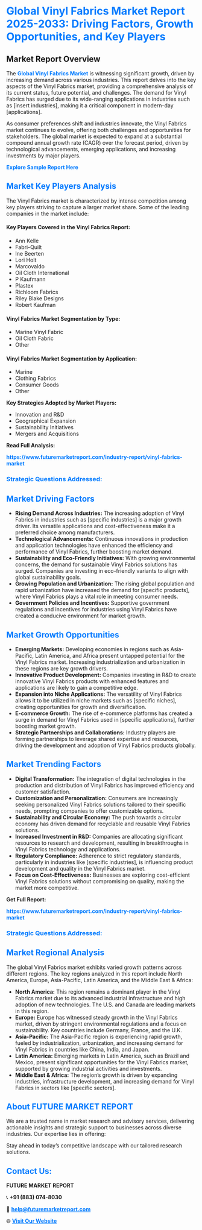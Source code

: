 <h1 style="color: #007BFF;">Global Vinyl Fabrics Market Report 2025-2033: Driving Factors, Growth Opportunities, and Key Players</h1>

<section id="overview">
<h2>Market Report Overview</h2>
<p>The <a href="https://www.futuremarketreport.com/industry-report/vinyl-fabrics-market" style="color: #007BFF; text-decoration: none;"><strong>Global Vinyl Fabrics Market</strong></a> is witnessing significant growth, driven by increasing demand across various industries. This report delves into the key aspects of the Vinyl Fabrics market, providing a comprehensive analysis of its current status, future potential, and challenges. The demand for Vinyl Fabrics has surged due to its wide-ranging applications in industries such as [insert industries], making it a critical component in modern-day [applications].</p>
<p>As consumer preferences shift and industries innovate, the Vinyl Fabrics market continues to evolve, offering both challenges and opportunities for stakeholders. The global market is expected to expand at a substantial compound annual growth rate (CAGR) over the forecast period, driven by technological advancements, emerging applications, and increasing investments by major players.</p>
</section>

<section id="overview">
<p><a href="https://www.futuremarketreport.com/request-sample/reportId=58241" style="color: #007BFF; text-decoration: none;"><strong>Explore Sample Report Here</strong></a></p>
</section>

<section id="key-players">
<h2 style="color: #007BFF;">Market Key Players Analysis</h2>
<p>The Vinyl Fabrics market is characterized by intense competition among key players striving to capture a larger market share. Some of the leading companies in the market include:</p>
<h4>Key Players Covered in the Vinyl Fabrics Report:</h4>
<ul><li>Ann Kelle</li><li>Fabri-Quilt</li><li>Ine Beerten</li><li>Lori Holt</li><li>Marcovaldo</li><li>Oil Cloth International</li><li>P Kaufmann</li><li>Plastex</li><li>Richloom Fabrics</li><li>Riley Blake Designs</li><li>Robert Kaufman</li></ul>
<h4>Vinyl Fabrics Market Segmentation by Type:</h4>
<ul><li>Marine Vinyl Fabric</li><li>Oil Cloth Fabric</li><li>Other</li></ul>

<h4>Vinyl Fabrics Market Segmentation by Application:</h4>
<ul><li>Marine</li><li>Clothing Fabrics</li><li>Consumer Goods</li><li>Other</li></ul>
<p><strong>Key Strategies Adopted by Market Players:</strong></p>
<ul>
<li>Innovation and R&D</li>
<li>Geographical Expansion</li>
<li>Sustainability Initiatives</li>
<li>Mergers and Acquisitions</li>
</ul>
</section>

<section>
<p><strong>Read Full Analysis: </strong></p><a href="https://www.futuremarketreport.com/industry-report/vinyl-fabrics-market" style="color: #007BFF; text-decoration: none;"><strong>https://www.futuremarketreport.com/industry-report/vinyl-fabrics-market</strong></a>
<h3 style="color: #007BFF;">Strategic Questions Addressed:</h3>
</section>

<section id="driving-factors">
<h2 style="color: #007BFF;">Market Driving Factors</h2>
<ul>
<li><strong>Rising Demand Across Industries:</strong> The increasing adoption of Vinyl Fabrics in industries such as [specific industries] is a major growth driver. Its versatile applications and cost-effectiveness make it a preferred choice among manufacturers.</li>
<li><strong>Technological Advancements:</strong> Continuous innovations in production and application technologies have enhanced the efficiency and performance of Vinyl Fabrics, further boosting market demand.</li>
<li><strong>Sustainability and Eco-Friendly Initiatives:</strong> With growing environmental concerns, the demand for sustainable Vinyl Fabrics solutions has surged. Companies are investing in eco-friendly variants to align with global sustainability goals.</li>
<li><strong>Growing Population and Urbanization:</strong> The rising global population and rapid urbanization have increased the demand for [specific products], where Vinyl Fabrics plays a vital role in meeting consumer needs.</li>
<li><strong>Government Policies and Incentives:</strong> Supportive government regulations and incentives for industries using Vinyl Fabrics have created a conducive environment for market growth.</li>
</ul>
</section>

<section id="growth-opportunities">
<h2 style="color: #007BFF;">Market Growth Opportunities</h2>
<ul>
<li><strong>Emerging Markets:</strong> Developing economies in regions such as Asia-Pacific, Latin America, and Africa present untapped potential for the Vinyl Fabrics market. Increasing industrialization and urbanization in these regions are key growth drivers.</li>
<li><strong>Innovative Product Development:</strong> Companies investing in R&D to create innovative Vinyl Fabrics products with enhanced features and applications are likely to gain a competitive edge.</li>
<li><strong>Expansion into Niche Applications:</strong> The versatility of Vinyl Fabrics allows it to be utilized in niche markets such as [specific niches], creating opportunities for growth and diversification.</li>
<li><strong>E-commerce Growth:</strong> The rise of e-commerce platforms has created a surge in demand for Vinyl Fabrics used in [specific applications], further boosting market growth.</li>
<li><strong>Strategic Partnerships and Collaborations:</strong> Industry players are forming partnerships to leverage shared expertise and resources, driving the development and adoption of Vinyl Fabrics products globally.</li>
</ul>
</section>

<section id="trending-factors">
<h2 style="color: #007BFF;">Market Trending Factors</h2>
<ul>
<li><strong>Digital Transformation:</strong> The integration of digital technologies in the production and distribution of Vinyl Fabrics has improved efficiency and customer satisfaction.</li>
<li><strong>Customization and Personalization:</strong> Consumers are increasingly seeking personalized Vinyl Fabrics solutions tailored to their specific needs, prompting companies to offer customizable options.</li>
<li><strong>Sustainability and Circular Economy:</strong> The push towards a circular economy has driven demand for recyclable and reusable Vinyl Fabrics solutions.</li>
<li><strong>Increased Investment in R&D:</strong> Companies are allocating significant resources to research and development, resulting in breakthroughs in Vinyl Fabrics technology and applications.</li>
<li><strong>Regulatory Compliance:</strong> Adherence to strict regulatory standards, particularly in industries like [specific industries], is influencing product development and quality in the Vinyl Fabrics market.</li>
<li><strong>Focus on Cost-Effectiveness:</strong> Businesses are exploring cost-efficient Vinyl Fabrics solutions without compromising on quality, making the market more competitive.</li>
</ul>
</section>

<section>
<p><strong>Get Full Report: </strong></p><a href="https://www.futuremarketreport.com/industry-report/vinyl-fabrics-market" style="color: #007BFF; text-decoration: none;"><strong>https://www.futuremarketreport.com/industry-report/vinyl-fabrics-market</strong></a>
<h3 style="color: #007BFF;">Strategic Questions Addressed:</h3>
</section>


<section id="regional-analysis">
<h2 style="color: #007BFF;">Market Regional Analysis</h2>
<p>The global Vinyl Fabrics market exhibits varied growth patterns across different regions. The key regions analyzed in this report include North America, Europe, Asia-Pacific, Latin America, and the Middle East & Africa:</p>
<ul>
<li><strong>North America:</strong> This region remains a dominant player in the Vinyl Fabrics market due to its advanced industrial infrastructure and high adoption of new technologies. The U.S. and Canada are leading markets in this region.</li>
<li><strong>Europe:</strong> Europe has witnessed steady growth in the Vinyl Fabrics market, driven by stringent environmental regulations and a focus on sustainability. Key countries include Germany, France, and the U.K.</li>
<li><strong>Asia-Pacific:</strong> The Asia-Pacific region is experiencing rapid growth, fueled by industrialization, urbanization, and increasing demand for Vinyl Fabrics in countries like China, India, and Japan.</li>
<li><strong>Latin America:</strong> Emerging markets in Latin America, such as Brazil and Mexico, present significant opportunities for the Vinyl Fabrics market, supported by growing industrial activities and investments.</li>
<li><strong>Middle East & Africa:</strong> The region’s growth is driven by expanding industries, infrastructure development, and increasing demand for Vinyl Fabrics in sectors like [specific sectors].</li>
</ul>
</section>

<footer>
<h2 style="color: #007BFF;">About FUTURE MARKET REPORT</h2>
<p>We are a trusted name in market research and advisory services, delivering actionable insights and strategic support to businesses across diverse industries. Our expertise lies in offering:</p>

<p>Stay ahead in today’s competitive landscape with our tailored research solutions.</p>

<h2 style="color: #007BFF;">Contact Us:</h2>
<p><strong>FUTURE MARKET REPORT</strong></p>
<p>📞 <strong>+91 (883) 074-8030</strong></p>
<p>📧 <strong><a href="mailto:help@futuremarketreport.com" style="color: #007BFF;">help@futuremarketreport.com</a></strong></p>
<p>🌐 <strong><a href="https://www.futuremarketreport.com/" style="color: #007BFF;">Visit Our Website</a></strong></p>
</footer>